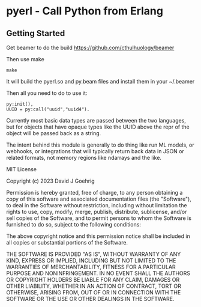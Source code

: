 pyerl - Call Python from Erlang
===============================


Getting Started
---------------

Get beamer to do the build https://github.com/cthulhuology/beamer

Then use make

	make

It will build the pyerl.so and py.beam files and install them in your ~/.beamer

Then all you need to do to use it:

	py:init(),
	UUID = py:call("uuid","uuid4").

Currently most basic data types are passed between the two languages, but for
objects that have opaque types like the UUID above the repr of the object will
be passed back as a string.

The intent behind this module is generally to do thing like run ML models,
or webhooks, or integrations that will typically return back data in JSON
or related formats, not memory regions like ndarrays and the like.


MIT License

Copyright (c) 2023 David J Goehrig

Permission is hereby granted, free of charge, to any person obtaining a copy
of this software and associated documentation files (the "Software"), to deal
in the Software without restriction, including without limitation the rights
to use, copy, modify, merge, publish, distribute, sublicense, and/or sell
copies of the Software, and to permit persons to whom the Software is
furnished to do so, subject to the following conditions:

The above copyright notice and this permission notice shall be included in all
copies or substantial portions of the Software.

THE SOFTWARE IS PROVIDED "AS IS", WITHOUT WARRANTY OF ANY KIND, EXPRESS OR
IMPLIED, INCLUDING BUT NOT LIMITED TO THE WARRANTIES OF MERCHANTABILITY,
FITNESS FOR A PARTICULAR PURPOSE AND NONINFRINGEMENT. IN NO EVENT SHALL THE
AUTHORS OR COPYRIGHT HOLDERS BE LIABLE FOR ANY CLAIM, DAMAGES OR OTHER
LIABILITY, WHETHER IN AN ACTION OF CONTRACT, TORT OR OTHERWISE, ARISING FROM,
OUT OF OR IN CONNECTION WITH THE SOFTWARE OR THE USE OR OTHER DEALINGS IN THE
SOFTWARE.
